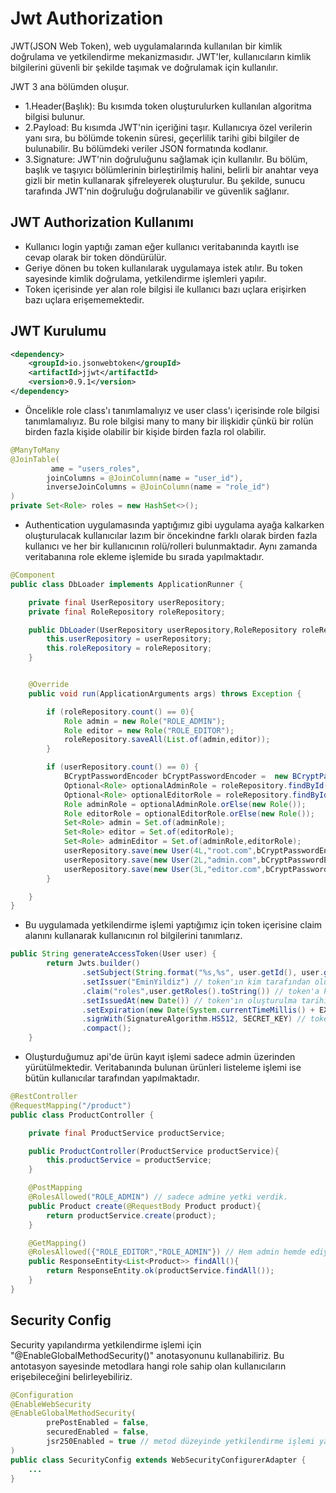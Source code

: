 # Jwt Authorization

JWT(JSON Web Token), web uygulamalarında kullanılan bir kimlik doğrulama ve yetkilendirme mekanizmasıdır. JWT'ler, kullanıcıların kimlik bilgilerini güvenli bir şekilde taşımak ve doğrulamak için kullanılır.

JWT 3 ana bölümden oluşur.

- 1.Header(Başlık): Bu kısımda token oluşturulurken kullanılan algoritma bilgisi bulunur.
- 2.Payload: Bu kısımda JWT'nin içeriğini taşır. Kullanıcıya özel verilerin yanı sıra, bu bölümde tokenin süresi, geçerlilik tarihi gibi bilgiler de bulunabilir. Bu bölümdeki veriler JSON formatında kodlanır.
- 3.Signature: JWT'nin doğruluğunu sağlamak için kullanılır. Bu bölüm, başlık ve taşıyıcı bölümlerinin birleştirilmiş halini, belirli bir anahtar veya gizli bir metin kullanarak şifreleyerek oluşturulur. Bu şekilde, sunucu tarafında JWT'nin doğruluğu doğrulanabilir ve güvenlik sağlanır.

## JWT Authorization Kullanımı

- Kullanıcı login yaptığı zaman eğer kullanıcı veritabanında kayıtlı ise cevap olarak bir token döndürülür.
- Geriye dönen bu token kullanılarak uygulamaya istek atılır. Bu token sayesinde kimlik doğrulama, yetkilendirme işlemleri yapılır.
- Token içerisinde yer alan role bilgisi ile kullanıcı bazı uçlara erişirken bazı uçlara erişememektedir.

## JWT Kurulumu

```xml
<dependency>
    <groupId>io.jsonwebtoken</groupId>
    <artifactId>jjwt</artifactId>
    <version>0.9.1</version>
</dependency>
```

- Öncelikle role class'ı tanımlamalıyız ve user class'ı içerisinde role bilgisi tanımlamalıyız. Bu role bilgisi many to many bir ilişkidir çünkü bir rolün birden fazla kişide olabilir bir kişide birden fazla rol olabilir.

```java
@ManyToMany
@JoinTable(
         ame = "users_roles",
        joinColumns = @JoinColumn(name = "user_id"),
        inverseJoinColumns = @JoinColumn(name = "role_id")
)
private Set<Role> roles = new HashSet<>();
```

- Authentication uygulamasında yaptığımız gibi uygulama ayağa kalkarken oluşturulacak kullanıcılar lazım bir öncekindne farklı olarak birden fazla kullanıcı ve her bir kullanıcının rolü/rolleri bulunmaktadır. Aynı zamanda veritabanına role ekleme işlemide bu sırada yapılmaktadır.

```java
@Component
public class DbLoader implements ApplicationRunner {

    private final UserRepository userRepository;
    private final RoleRepository roleRepository;

    public DbLoader(UserRepository userRepository,RoleRepository roleRepository){
        this.userRepository = userRepository;
        this.roleRepository = roleRepository;
    }


    @Override
    public void run(ApplicationArguments args) throws Exception {

        if (roleRepository.count() == 0){
            Role admin = new Role("ROLE_ADMIN");
            Role editor = new Role("ROLE_EDITOR");
            roleRepository.saveAll(List.of(admin,editor));
        }

        if (userRepository.count() == 0) {
            BCryptPasswordEncoder bCryptPasswordEncoder =  new BCryptPasswordEncoder();
            Optional<Role> optionalAdminRole = roleRepository.findById(1L);
            Optional<Role> optionalEditorRole = roleRepository.findById(2L);
            Role adminRole = optionalAdminRole.orElse(new Role());
            Role editorRole = optionalEditorRole.orElse(new Role());
            Set<Role> admin = Set.of(adminRole);
            Set<Role> editor = Set.of(editorRole);
            Set<Role> adminEditor = Set.of(adminRole,editorRole);
            userRepository.save(new User(4L,"root.com",bCryptPasswordEncoder.encode("root"),adminEditor));
            userRepository.save(new User(2L,"admin.com",bCryptPasswordEncoder.encode("admin"), admin));
            userRepository.save(new User(3L,"editor.com",bCryptPasswordEncoder.encode("editor"), editor));
        }

    }
}
```

- Bu uygulamada yetkilendirme işlemi yaptığımız için token içerisine claim alanını kullanarak kullanıcının rol bilgilerini tanımlarız.

```java
public String generateAccessToken(User user) {
        return Jwts.builder()
                .setSubject(String.format("%s,%s", user.getId(), user.getEmail())) // tokenin bu alanında kullanıcı kimlik bilgileri bulunur.
                .setIssuer("EminYildiz") // token'ın kim tarafından oluşturulur onu gösterir.
                .claim("roles",user.getRoles().toString()) // token'a kullanıcı yetkilerini verdik.
                .setIssuedAt(new Date()) // token'ın oluşturulma tarihi
                .setExpiration(new Date(System.currentTimeMillis() + EXPIRE_DURATION)) // token'ın kullanımının biteceği tarih
                .signWith(SignatureAlgorithm.HS512, SECRET_KEY) // token oluştururken kullanılacak olan algoritma ve, secret key burada belirtilir.
                .compact();
    }
```

- Oluşturduğumuz api'de ürün kayıt işlemi sadece admin üzerinden yürütülmektedir. Veritabanında bulunan ürünleri listeleme işlemi ise bütün kullanıcılar tarafından yapılmaktadır.

```java
@RestController
@RequestMapping("/product")
public class ProductController {

    private final ProductService productService;

    public ProductController(ProductService productService){
        this.productService = productService;
    }

    @PostMapping
    @RolesAllowed("ROLE_ADMIN") // sadece admine yetki verdik.
    public Product create(@RequestBody Product product){
        return productService.create(product);
    }

    @GetMapping()
    @RolesAllowed({"ROLE_EDITOR","ROLE_ADMIN"}) // Hem admin hemde ediyor rolüne sahip kullanıcılar erişebilir.
    public ResponseEntity<List<Product>> findAll(){
        return ResponseEntity.ok(productService.findAll());
    }
}
```

## Security Config

Security yapılandırma yetkilendirme işlemi için "@EnableGlobalMethodSecurity()" anotasyonunu kullanabiliriz. Bu antotasyon sayesinde metodlara hangi role sahip olan kullanıcıların erişebileceğini belirleyebiliriz.

```java
@Configuration
@EnableWebSecurity
@EnableGlobalMethodSecurity(
        prePostEnabled = false,
        securedEnabled = false,
        jsr250Enabled = true // metod düzeyinde yetkilendirme işlemi yapabilmek için bu özelliği true yapıyoruz.
)
public class SecurityConfig extends WebSecurityConfigurerAdapter {
    ...
}
```

